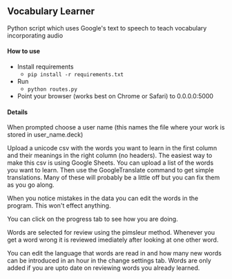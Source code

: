 ## Vocabulary Learner

Python script which uses Google's text to speech to teach vocabulary incorporating audio

#### How to use
* Install requirements
  * `pip install -r requirements.txt`
* Run
  * `python routes.py`
* Point your browser (works best on Chrome or Safari) to 0.0.0.0:5000

#### Details

When prompted choose a user name (this names the file where your work is stored in user_name.deck)

Upload a unicode csv with the words you want to learn in the first column and their meanings in the right column (no headers).
The easiest way to make this csv is using Google Sheets. You can upload a list of the words you want to learn.
Then use the GoogleTranslate command to get simple translations. Many of these will probably be a little off but you can 
fix them as you go along.

When you notice mistakes in the data you can edit the words in the program. This won't effect anything.

You can click on the progress tab to see how you are doing.

Words are selected for review using the pimsleur method. Whenever you get a word wrong it is reviewed imediately after looking at one other word.

You can edit the language that words are read in and how many new words can be introduced in an hour in the change settings tab.
Words are only added if you are upto date on reviewing words you already learned.
